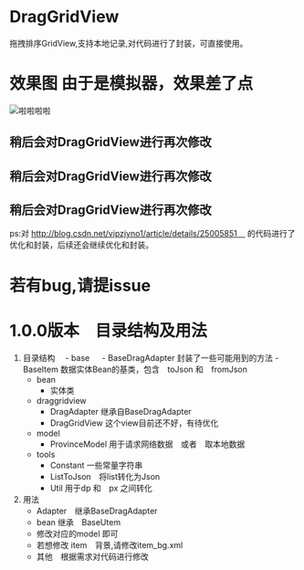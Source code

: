 # DragGridView
拖拽排序GridView,支持本地记录,对代码进行了封装，可直接使用。


# 效果图  由于是模拟器，效果差了点
![啦啦啦啦](https://github.com/Guolei1130/DragGridView/blob/master/DragGridView.gif "Optional title")


## 稍后会对DragGridView进行再次修改
## 稍后会对DragGridView进行再次修改
## 稍后会对DragGridView进行再次修改


ps:对 http://blog.csdn.net/vipzjyno1/article/details/25005851　
的代码进行了优化和封装，后续还会继续优化和封装。

# 若有bug,请提issue

# 1.0.0版本　目录结构及用法
 1. 目录结构
  　- base 
  　      - BaseDragAdapter 封装了一些可能用到的方法
         - BaseItem 数据实体Bean的基类，包含　toJson 和　fromJson
    - bean 
         - 实体类
    - draggridview
         - DragAdapter 继承自BaseDragAdapter
         - DragGridView 这个view目前还不好，有待优化
    - model
         - ProvinceModel 用于请求网络数据　或者　取本地数据
    - tools
         - Constant 一些常量字符串
         - ListToJson　将list转化为Json
         - Util 用于dp 和　px 之间转化
 2. 用法
    - Adapter　继承BaseDragAdapter
    - bean 继承　BaseUtem
    - 修改对应的model 即可
    - 若想修改 item　背景,请修改item_bg.xml
    - 其他　根据需求对代码进行修改

